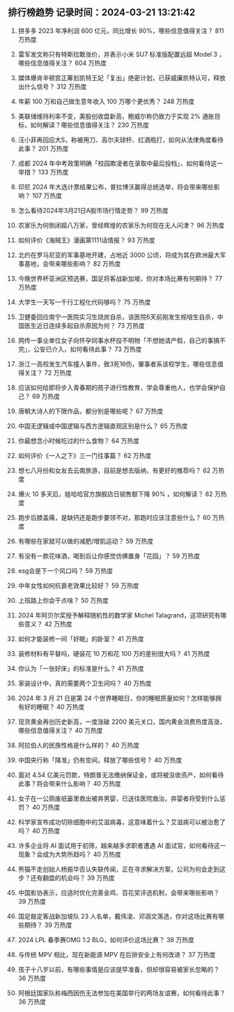 
## 排行榜趋势 记录时间：2024-03-21 13:21:42
  
  1. 拼多多 2023 年净利润 600 亿元，同比增长 90%，哪些信息值得关注？ 811 万热度
    
  2. 雷军发文称只有特斯拉敢涨价，并表示小米 SU7 标准版配置远超 Model 3 ，哪些信息值得关注？ 604 万热度
    
  3. 媒体爆肯辛顿宫正筹划凯特王妃「复出」绝密计划，已获威廉凯特认可，释放出什么信号？ 312 万热度
    
  4. 年薪 100 万和自己做生意年收入 100 万哪个更优秀？ 248 万热度
    
  5. 美联储维持利率不变，美股创收盘新高，鲍威尔称仍致力于实现 2% 通胀目标，如何解读？哪些信息值得关注？ 230 万热度
    
  6. 汪小菲再回应大S，称被用刀、高尔夫球杆、红酒瓶打，如何从法律角度看待此事？ 201 万热度
    
  7. 成都 2024 年中考政策明确「校园欺凌者在录取中最后投档」，如何看待这一举措？ 133 万热度
    
  8. 印尼 2024 年大选计票结果公布，普拉博沃赢得总统选举，将会带来哪些影响？ 107 万热度
    
  9. 怎么看待2024年3月21日A股市场行情走势？ 99 万热度
    
  10. 农家乐为何倒闭超八万家，曾经辉煌的农家乐为何现在无人问津？ 96 万热度
    
  11. 如何评价《海贼王》漫画第1111话情报？ 93 万热度
    
  12. 北约在罗马尼亚的军事基地开建，占地近 3000 公顷，将成为其在欧洲最大军事基地，会带来哪些影响？ 82 万热度
    
  13. 今晚世界杯亚洲区预选赛，国足将客战新加坡，你对本场比赛有何期待？ 77 万热度
    
  14. 大学生一天写一千行工程化代码够吗？ 75 万热度
    
  15. 卫健委回应南宁一医院实习生烧炭自杀，该医院6天前刚发生规培生自杀，中国医生近日连续多起自杀原因为何？ 73 万热度
    
  16. 网传一事业单位女子向怀孕同事水杯投不明物「不想她请产假，自己的事搞不完」，公安已介入，如何看待此事？ 73 万热度
    
  17. 浙江一高校发生汽车撞人事件，致3死16伤，肇事者系该校学生，哪些信息值得关注？ 72 万热度
    
  18. 应该如何给即将步入青春期的孩子进行性教育，学会尊重他人，也学会保护自己？ 69 万热度
    
  19. 唐朝大诗人的下限作品，都分别是哪些呢？ 67 万热度
    
  20. 中国无逻辑或中国逻辑与西方逻辑直观区别是什么？ 65 万热度
    
  21. 你最想念小时候吃过的什么食物？ 64 万热度
    
  22. 如何评价《一人之下》三一门往事篇？ 62 万热度
    
  23. 想七八月份和女友去云南旅游，目前是想去版纳，有更好的推荐吗？ 62 万热度
    
  24. 爆火 10 多天后，娃哈哈官方旗舰店日销售额下降 90% ，如何解读？ 62 万热度
    
  25. 跑步后膝盖痛，是缺钙还是跑步要领不对，那跑时应该注意些什么？ 60 万热度
    
  26. 有哪些在家就可以做的减肥/增肌运动？ 59 万热度
    
  27. 有没有一款花味酒，喝到后让你感觉仿佛置身「花园」？ 59 万热度
    
  28. esg会是下一个风口吗？ 59 万热度
    
  29. 中年女性如何抗衰老效果比较好？ 59 万热度
    
  30. 上班路上你会干点啥？ 50 万热度
    
  31. 2024 年阿贝尔奖授予解释随机性的数学家 Michel Talagrand，这项研究有哪些意义？ 42 万热度
    
  32. 如何才能装修一间「好眠」的卧室？ 41 万热度
    
  33. 装修材料有平替吗，硬装花 10 万和花 100 万的差别很大吗？ 41 万热度
    
  34. 你认为「一张好床」的标准是什么？ 41 万热度
    
  35. 家装设计中，真的需要两个卫生间吗？ 40 万热度
    
  36. 2024 年 3 月 21 日是第 24 个世界睡眠日，你的睡眠质量如何？怎样能够拥有好的睡眠？ 40 万热度
    
  37. 现货黄金再创历史新高，一度涨破 2200 美元关口，国内黄金消费热度高涨，哪些信息值得关注？ 40 万热度
    
  38. 阿拉伯人的民族性格是什么样的？ 40 万热度
    
  39. 中国央行称「降准」仍有空间，释放了哪些信号？ 40 万热度
    
  40. 面对 4.54 亿美元罚款，特朗普无法缴纳保证金，或将被没收资产，如何看待此事？将会带来什么影响？ 40 万热度
    
  41. 女子在一公厕废纸篓里救出被弃男婴，已送往医院救治，弃婴者将受到什么惩罚？ 40 万热度
    
  42. 科学家宣布成功切除细胞中的艾滋病毒，这意味着什么？艾滋病可以被治愈了吗？ 40 万热度
    
  43. 许多企业将 AI 面试用于初筛，越来越多求职者遭遇 AI 面试官，如何看待这一现象？会成为大势所趋吗？ 40 万热度
    
  44. 熊猫不走创始人杨振华否认失联传闻，正在寻求解决方案，公司为何会走到这步？还有翻盘的机会吗？ 39 万热度
    
  45. 中国影协表示，应适时优化完善金鸡、百花奖评选机制，会带来哪些影响？ 39 万热度
    
  46. 国足敲定客战新加坡队 23 人名单，戴伟浚、邓涵文落选，你对这场比赛有哪些期待？ 39 万热度
    
  47. 2024 LPL 春季赛OMG 1:2 BLG，如何评价这场比赛？ 38 万热度
    
  48. 与传统 MPV 相比，现在新能源 MPV 在后排安全上有何改进？ 37 万热度
    
  49. 孩子十八岁以前，有哪些事情是应该提早准备，但却很容易被家长忽略的？ 36 万热度
    
  50. 阿根廷国家队称梅西因伤无法参加在美国举行的两场友谊赛，如何看待此事？ 36 万热度
    